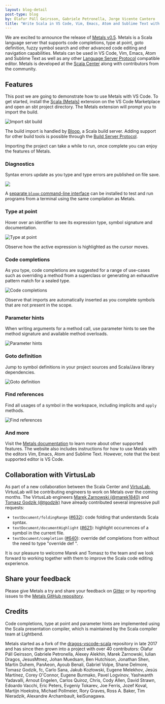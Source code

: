 ```yaml
---
layout: blog-detail
post-type: blog
by: Ólafur Páll Geirsson, Gabriele Petronella, Jorge Vicente Cantero
title: "Write Scala in VS Code, Vim, Emacs, Atom and Sublime Text with Metals"
---
```


We are excited to announce the release of
[Metals v0.5](https://scalameta.org/metals/blog/2020/04/12/mercury.html). Metals
is a Scala language server that supports code completions, type at point, goto
definition, fuzzy symbol search and other advanced code editing and navigation
capabilities. Metals can be used in VS Code, Vim, Emacs, Atom and Sublime Text
as well as any other
[Language Server Protocol](https://microsoft.github.io/language-server-protocol/)
compatible editor. Metals is developed at the
[Scala Center](https://scala.epfl.ch/) along with contributors from the
community.

## Features

This post we are going to demonstrate how to use Metals with VS Code. To get
started, install the
[Scala (Metals)](https://marketplace.visualstudio.com/items?itemName=scalameta.metals)
extension on the VS Code Marketplace and open an sbt project directory. The
Metals extension will prompt you to import the build.

![Import sbt build](https://i.imgur.com/0VqZWay.png)

The build import is handled by [Bloop](https://scalacenter.github.io/bloop/), a
Scala build server. Adding support for other build tools is possible through the
[Build Server Protocol](https://github.com/scalacenter/bsp/blob/master/docs/bsp.md).

Importing the project can take a while to run, once complete you can enjoy the
features of Metals.

### Diagnostics

Syntax errors update as you type and type errors are published on file save.

![](https://i.imgur.com/JYLQGrc.gif)

A
[separate `bloop` command-line interface](https://scalacenter.github.io/bloop/setup)
can be installed to test and run programs from a terminal using the same
compilation as Metals.

### Type at point

Hover over an identifier to see its expression type, symbol signature and
documentation.

![Type at point](https://i.imgur.com/vANZ0Xh.gif)

Observe how the active expression is highlighted as the cursor moves.

### Code completions

As you type, code completions are suggested for a range of use-cases such as
overriding a method from a superclass or generating an exhaustive pattern match
for a sealed type.

![Code completions](https://user-images.githubusercontent.com/1408093/56036958-725bac00-5d2e-11e9-9cf7-46249125494a.gif)

Observe that imports are automatically inserted as you complete symbols that are
not present in the scope.

### Parameter hints

When writing arguments for a method call, use parameter hints to see the method
signature and available method overloads.

![Parameter hints](https://i.imgur.com/TzLelzP.gif)

### Goto definition

Jump to symbol definitions in your project sources and Scala/Java library
dependencies.

![Goto definition](https://i.imgur.com/bCIhFof.gif)

### Find references

Find all usages of a symbol in the workspace, including implicits and `apply`
methods.

![Find references](https://user-images.githubusercontent.com/1408093/51089190-75fc8880-1769-11e9-819c-95262205e95c.png)

### And more

Visit the
[Metals documentation](https://scalameta.org/metals/docs/editors/overview.html)
to learn more about other supported features. The website also includes
instructions for how to use Metals with the editors Vim, Emacs, Atom and Sublime
Text. However, note that the best supported editor is VS Code.

## Collaboration with VirtusLab

As part of a new collaboration between the Scala Center and
[VirtusLab](https://virtuslab.com/), VirtusLab will be contributing engineers to
work on Metals over the coming months. The VirtusLab engineers
[Marek Żarnowski (@marek1840)](https://github.com/marek1840) and
[Tomasz Godzik (@tgodzik)](https://github.com/tgodzik) have already contributed
several impressive pull requests:

- `textDocument/foldingRange`
  ([#632](https://github.com/scalameta/metals/pull/632)): code folding that
  understands Scala syntax.
- `textDocument/documentHighlight`
  ([#621](https://github.com/scalameta/metals/pull/621)): highlight occurrences
  of a symbol in the current file.
- `textDocument/completion`
  ([#640](https://github.com/scalameta/metals/pull/640)): override def
  completions from without the need to type "override def ".

It is our pleasure to welcome Marek and Tomasz to the team and we look forward
to working together with them to improve the Scala code editing experience.

## Share your feedback

Please give Metals a try and share your feedback on
[Gitter](https://gitter.im/scalameta/metals) or by reporting issues to the
[Metals GitHub repository](https://github.com/scalameta/metals/).

## Credits

Code completions, type at point and parameter hints are implemented using the
Scala presentation compiler, which is maintained by the Scala compiler team at
Lightbend.

Metals started as a fork of the
[dragos-vscode-scala](https://github.com/dragos/dragos-vscode-scala) repository
in late 2017 and has since then grown into a project with over 40 contributors:
Ólafur Páll Geirsson, Gabriele Petronella, Alexey Alekhin, Marek Żarnowski,
Iulian Dragos, JesusMtnez, Johan Muedsam, Ben Hutchison, Jonathan Shen, Martin
Duhem, PanAeon, Ayoub Benali, Gabriel Volpe, Shane Delmore, Tomasz Godzik, fc,
Carlo Sana, Jakub Kozłowski, Eugene Melekhov, Jesús Martínez, Corey O'Connor,
Eugene Burmako, Pavel Logvinov, Yashwanth Yadavalli, Arnout Engelen, Carlos
Quiroz, Chris, Cody Allen, David Strawn, Edoardo Vacchi, Eric Peters, Evgeniy
Tokarev, Joe Ferris, Jozef Koval, Martijn Hoekstra, Michael Pollmeier, Rory
Graves, Ross A. Baker, Tim Nieradzik, Alexandre Archambault, keiSunagawa.
